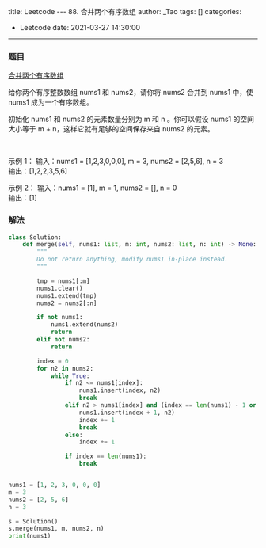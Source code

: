 title: Leetcode --- 88. 合并两个有序数组
author: _Tao
tags: []
categories:
  - Leetcode
date: 2021-03-27 14:30:00
---
### 题目

[合并两个有序数组](https://leetcode-cn.com/problems/merge-sorted-array)

给你两个有序整数数组 nums1 和 nums2，请你将 nums2 合并到 nums1 中，使 nums1 成为一个有序数组。

初始化 nums1 和 nums2 的元素数量分别为 m 和 n 。你可以假设 nums1 的空间大小等于 m + n，这样它就有足够的空间保存来自 nums2 的元素。

 

示例 1：
输入：nums1 = [1,2,3,0,0,0], m = 3, nums2 = [2,5,6], n = 3 <br/>
输出：[1,2,2,3,5,6]

示例 2：
输入：nums1 = [1], m = 1, nums2 = [], n = 0 <br/>
输出：[1]


### 解法

```python
class Solution:
    def merge(self, nums1: list, m: int, nums2: list, n: int) -> None:
        """
        Do not return anything, modify nums1 in-place instead.
        """

        tmp = nums1[:m]
        nums1.clear()
        nums1.extend(tmp)
        nums2 = nums2[:n]

        if not nums1:
            nums1.extend(nums2)
            return
        elif not nums2:
            return

        index = 0
        for n2 in nums2:
            while True:
                if n2 <= nums1[index]:
                    nums1.insert(index, n2)
                    break
                elif n2 > nums1[index] and (index == len(nums1) - 1 or n2 < nums1[index + 1]):
                    nums1.insert(index + 1, n2)
                    index += 1
                    break
                else:
                    index += 1

                if index == len(nums1):
                    break


nums1 = [1, 2, 3, 0, 0, 0]
m = 3
nums2 = [2, 5, 6]
n = 3

s = Solution()
s.merge(nums1, m, nums2, n)
print(nums1)

```
